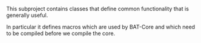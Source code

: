 This subproject contains classes that define common functionality that is generally useful.

In particular it defines macros which are used by BAT-Core and which need to be compiled before we compile the core.